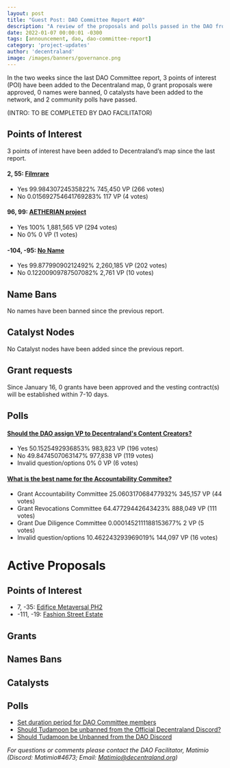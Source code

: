```yaml
---
layout: post
title: "Guest Post: DAO Committee Report #40"
description: "A review of the proposals and polls passed in the DAO from January 16 through January 31".
date: 2022-01-07 00:00:01 -0300
tags: [announcement, dao, dao-committee-report]
category: 'project-updates'
author: 'decentraland'
image: /images/banners/governance.png
---
```


In the two weeks since the last DAO Committee report, 3 points of interest (POI) have been added to the Decentraland map, 0 grant proposals were approved, 0 names were banned, 0 catalysts have been added to the network, and 2 community polls have passed.

(INTRO: TO BE COMPLETED BY DAO FACILITATOR)

## Points of Interest
3 points of interest have been added to Decentraland’s map since the last report.


#### 2, 55: [Filmrare](https://governance.decentraland.org/proposal/?id=f902c5b0-9a90-11ed-ae61-5f6dd0bf8358)

* Yes 99.98430724535822% 745,450 VP (266 votes)
* No 0.015692754641769283% 117 VP (4 votes)


#### 96, 99: [AETHERIAN project](https://governance.decentraland.org/proposal/?id=9d23f2b0-9440-11ed-ae61-5f6dd0bf8358)

* Yes 100% 1,881,565 VP (294 votes)
* No 0% 0 VP (1 votes)


#### -104, -95: [No Name](https://governance.decentraland.org/proposal/?id=ab13b790-910a-11ed-aae5-394e6c1c2226)

* Yes 99.87799090212492% 2,260,185 VP (202 votes)
* No 0.12200909787507082% 2,761 VP (10 votes)


## Name Bans

No names have been banned since the previous report.

## Catalyst Nodes
No Catalyst nodes have been added since the previous report.


## Grant requests
Since January 16, 0 grants have been approved and the vesting contract(s) will be established within 7-10 days.


## Polls

#### [Should the DAO assign VP to Decentraland&#39;s Content Creators?](https://governance.decentraland.org/proposal/?id=17f5b550-98d8-11ed-ae61-5f6dd0bf8358)

* Yes 50.1525492936853% 983,823 VP (196 votes)
* No 49.8474507063147% 977,838 VP (119 votes)
* Invalid question/options 0% 0 VP (6 votes)


#### [What is the best name for the Accountability Commitee?](https://governance.decentraland.org/proposal/?id=d76b8270-9374-11ed-ae61-5f6dd0bf8358)

* Grant Accountability Committee 25.060317068477932% 345,157 VP (44 votes)
* Grant Revocations Committee 64.47729442643423% 888,049 VP (111 votes)
* Grant Due Diligence Committee 0.0001452111188153677% 2 VP (5 votes)
* Invalid question/options 10.462243293969019% 144,097 VP (16 votes)



# Active Proposals

## Points of Interest

* 7, -35: [Edifice Metaversal PH2](https://governance.decentraland.org/proposal/?id=0df33ae0-9f69-11ed-868f-0d503a0e5b7e)
* -111, -19: [Fashion Street Estate](https://governance.decentraland.org/proposal/?id=25198fc0-9cd6-11ed-ae61-5f6dd0bf8358)

## Grants


## Names Bans


## Catalysts


## Polls

* [Set duration period for DAO Committee members](https://governance.decentraland.org/proposal/?id=7d7c3fb0-a086-11ed-868f-0d503a0e5b7e)
* [Should Tudamoon be unbanned from the Official Decentraland Discord?](https://governance.decentraland.org/proposal/?id=3b601ae0-9f44-11ed-868f-0d503a0e5b7e)
* [Should Tudamoon be Unbanned from the DAO Discord](https://governance.decentraland.org/proposal/?id=ec2437f0-9eb1-11ed-868f-0d503a0e5b7e)

*For questions or comments please contact the DAO Facilitator, Matimio (Discord: Matimio#4673; Email: [Matimio@decentraland.org](mailto:Matimio@decentraland.org))*
